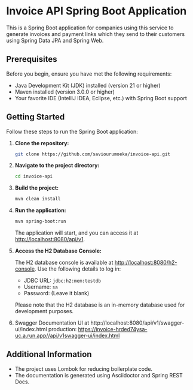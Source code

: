 # Invoice API Spring Boot Application

This is a Spring Boot application for companies using this service to generate invoices and payment links which they send to their customers using Spring Data JPA and Spring Web.

## Prerequisites

Before you begin, ensure you have met the following requirements:

- Java Development Kit (JDK) installed (version 21 or higher)
- Maven installed (version 3.0.0 or higher)
- Your favorite IDE (IntelliJ IDEA, Eclipse, etc.) with Spring Boot support

## Getting Started

Follow these steps to run the Spring Boot application:

1. **Clone the repository:**

    ```bash
    git clone https://github.com/saviourumoeka/invoice-api.git
    ```

2. **Navigate to the project directory:**

    ```bash
    cd invoice-api
    ```

3. **Build the project:**

    ```bash
    mvn clean install
    ```

4. **Run the application:**

    ```bash
    mvn spring-boot:run
    ```

   The application will start, and you can access it at [http://localhost:8080/api/v1](http://localhost:8080).

5. **Access the H2 Database Console:**

   The H2 database console is available at [http://localhost:8080/h2-console](http://localhost:8080/h2-console). Use the following details to log in:

    - JDBC URL: `jdbc:h2:mem:testdb`
    - Username: `sa`
    - Password: (Leave it blank)

   Please note that the H2 database is an in-memory database used for development purposes.

6. Swagger Documentation UI at http://localhost:8080/api/v1/swagger-ui/index.html
         production: https://invoice-hrded74ysa-uc.a.run.app//api/v1swagger-ui/index.html
   
   

## Additional Information

- The project uses Lombok for reducing boilerplate code.
- The documentation is generated using Asciidoctor and Spring REST Docs.